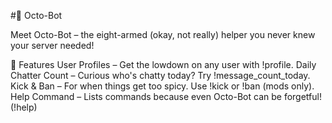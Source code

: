 #🐙 Octo-Bot

Meet Octo-Bot – the eight-armed (okay, not really) helper you never knew your server needed!

🎩 Features
User Profiles – Get the lowdown on any user with !profile.
Daily Chatter Count – Curious who's chatty today? Try !message_count_today.
Kick & Ban – For when things get too spicy. Use !kick or !ban (mods only).
Help Command – Lists commands because even Octo-Bot can be forgetful! (!help)